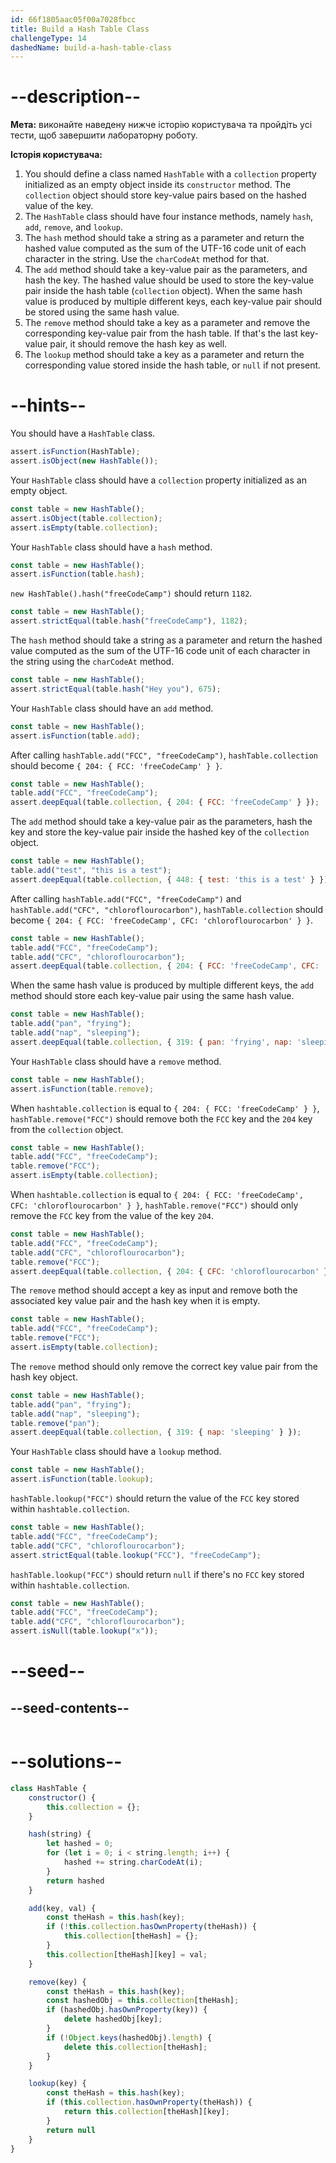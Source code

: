 ```yaml
---
id: 66f1805aac05f00a7028fbcc
title: Build a Hash Table Class
challengeType: 14
dashedName: build-a-hash-table-class
---
```


# --description--

**Мета:** виконайте наведену нижче історію користувача та пройдіть усі тести, щоб завершити лабораторну роботу.

**Історія користувача:**

1. You should define a class named `HashTable` with a `collection` property initialized as an empty object inside its `constructor` method. The `collection` object should store key-value pairs based on the hashed value of the key.
1. The `HashTable` class should have four instance methods, namely `hash`, `add`, `remove`, and `lookup`.
1. The `hash` method should take a string as a parameter and return the hashed value computed as the sum of the UTF-16 code unit of each character in the string. Use the `charCodeAt` method for that.
1. The `add` method should take a key-value pair as the parameters, and hash the key. The hashed value should be used to store the key-value pair inside the hash table (`collection` object). When the same hash value is produced by multiple different keys, each key-value pair should be stored using the same hash value.
1. The `remove` method should take a key as a parameter and remove the corresponding key-value pair from the hash table. If that's the last key-value pair, it should remove the hash key as well.
1. The `lookup` method should take a key as a parameter and return the corresponding value stored inside the hash table, or `null` if not present.

# --hints--

You should have a `HashTable` class.

```js
assert.isFunction(HashTable);
assert.isObject(new HashTable());
```

Your `HashTable` class should have a `collection` property initialized as an empty object.

```js
const table = new HashTable();
assert.isObject(table.collection);
assert.isEmpty(table.collection);
```

Your `HashTable` class should have a `hash` method.

```js
const table = new HashTable();
assert.isFunction(table.hash);
```

`new HashTable().hash("freeCodeCamp")` should return `1182`.

```js
const table = new HashTable();
assert.strictEqual(table.hash("freeCodeCamp"), 1182);
```

The `hash` method should take a string as a parameter and return the hashed value computed as the sum of the UTF-16 code unit of each character in the string using the `charCodeAt` method.

```js
const table = new HashTable();
assert.strictEqual(table.hash("Hey you"), 675);
```

Your `HashTable` class should have an `add` method.

```js
const table = new HashTable();
assert.isFunction(table.add);
```

After calling `hashTable.add("FCC", "freeCodeCamp")`, `hashTable.collection` should become `{ 204: { FCC: 'freeCodeCamp' } }`.

```js
const table = new HashTable();
table.add("FCC", "freeCodeCamp");
assert.deepEqual(table.collection, { 204: { FCC: 'freeCodeCamp' } });
```

The `add` method should take a key-value pair as the parameters, hash the key and store the key-value pair inside the hashed key of the `collection` object.

```js
const table = new HashTable();
table.add("test", "this is a test");
assert.deepEqual(table.collection, { 448: { test: 'this is a test' } });
```

After calling `hashTable.add("FCC", "freeCodeCamp")` and `hashTable.add("CFC", "chloroflourocarbon")`, `hashTable.collection` should become `{ 204: { FCC: 'freeCodeCamp', CFC: 'chloroflourocarbon' } }`.

```js
const table = new HashTable();
table.add("FCC", "freeCodeCamp");
table.add("CFC", "chloroflourocarbon");
assert.deepEqual(table.collection, { 204: { FCC: 'freeCodeCamp', CFC: 'chloroflourocarbon' } });
```

When the same hash value is produced by multiple different keys, the `add` method should store each key-value pair using the same hash value.

```js
const table = new HashTable();
table.add("pan", "frying");
table.add("nap", "sleeping");
assert.deepEqual(table.collection, { 319: { pan: 'frying', nap: 'sleeping' } });
```

Your `HashTable` class should have a `remove` method.

```js
const table = new HashTable();
assert.isFunction(table.remove);
```

When `hashtable.collection` is equal to `{ 204: { FCC: 'freeCodeCamp' } }`, `hashTable.remove("FCC")` should remove both the `FCC` key and the `204` key from the `collection` object.

```js
const table = new HashTable();
table.add("FCC", "freeCodeCamp");
table.remove("FCC");
assert.isEmpty(table.collection);
```

When `hashtable.collection` is equal to `{ 204: { FCC: 'freeCodeCamp', CFC: 'chloroflourocarbon' } }`, `hashTable.remove("FCC")` should only remove the `FCC` key from the value of the key `204`.

```js
const table = new HashTable();
table.add("FCC", "freeCodeCamp");
table.add("CFC", "chloroflourocarbon");
table.remove("FCC");
assert.deepEqual(table.collection, { 204: { CFC: 'chloroflourocarbon' } });
```

The `remove` method should accept a key as input and remove both the associated key value pair and the hash key when it is empty.

```js
const table = new HashTable();
table.add("FCC", "freeCodeCamp");
table.remove("FCC");
assert.isEmpty(table.collection);
```

The `remove` method should only remove the correct key value pair from the hash key object.

```js
const table = new HashTable();
table.add("pan", "frying");
table.add("nap", "sleeping");
table.remove("pan");
assert.deepEqual(table.collection, { 319: { nap: 'sleeping' } });
```

Your `HashTable` class should have a `lookup` method.

```js
const table = new HashTable();
assert.isFunction(table.lookup);
```

`hashTable.lookup("FCC")` should return the value of the `FCC` key stored within `hashtable.collection`.

```js
const table = new HashTable();
table.add("FCC", "freeCodeCamp");
table.add("CFC", "chloroflourocarbon");
assert.strictEqual(table.lookup("FCC"), "freeCodeCamp");
```

`hashTable.lookup("FCC")` should return `null` if there's no `FCC` key stored within `hashtable.collection`.

```js
const table = new HashTable();
table.add("FCC", "freeCodeCamp");
table.add("CFC", "chloroflourocarbon");
assert.isNull(table.lookup("x"));
```

# --seed--

## --seed-contents--

```js

```

# --solutions--

```js
class HashTable {
    constructor() {
        this.collection = {};
    }

    hash(string) {
        let hashed = 0;
        for (let i = 0; i < string.length; i++) {
            hashed += string.charCodeAt(i);
        }
        return hashed
    }

    add(key, val) {
        const theHash = this.hash(key);
        if (!this.collection.hasOwnProperty(theHash)) {
            this.collection[theHash] = {};
        }
        this.collection[theHash][key] = val;
    }

    remove(key) {
        const theHash = this.hash(key);
        const hashedObj = this.collection[theHash];
        if (hashedObj.hasOwnProperty(key)) {
            delete hashedObj[key];
        }
        if (!Object.keys(hashedObj).length) {
            delete this.collection[theHash];
        }
    }

    lookup(key) {
        const theHash = this.hash(key);
        if (this.collection.hasOwnProperty(theHash)) {
            return this.collection[theHash][key];
        }
        return null
    }
}
```
